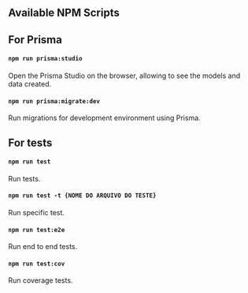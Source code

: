 ## Available NPM Scripts

## For Prisma

#### `npm run prisma:studio`

Open the Prisma Studio on the browser, allowing to see the models and data created.

#### `npm run prisma:migrate:dev`

Run migrations for development environment using Prisma.

## For tests

#### `npm run test`

Run tests.

#### `npm run test -t {NOME DO ARQUIVO DO TESTE}`

Run specific test.

#### `npm run test:e2e`

Run end to end tests.

#### `npm run test:cov`

Run coverage tests.
